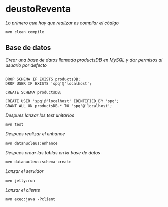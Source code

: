 # deustoReventa
_Lo primero que hay que realizar es compilar el código_

```
mvn clean compile
```
## Base de datos
_Crear una base de datos llamada productsDB en MySQL y dar permisos al usuario por defecto_
```

DROP SCHEMA IF EXISTS productsDB;
DROP USER IF EXISTS 'spq'@'localhost';

CREATE SCHEMA productsDB;

CREATE USER 'spq'@'localhost' IDENTIFIED BY 'spq';
GRANT ALL ON productsDB.* TO 'spq'@'localhost';
```

_Despues lanzar los test unitarios_
```
mvn test
```

_Despues realizar el enhance_
```
mvn datanucleus:enhance
```


_Despues crear las tablas en la base de datos_
```
mvn datanucleus:schema-create
```
_Lanzar el servidor_

```
mvn jetty:run
```

_Lanzar el cliente_

```
mvn exec:java -Pclient
```
